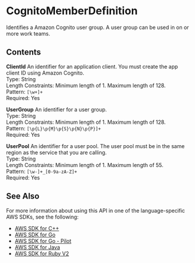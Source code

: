 # CognitoMemberDefinition<a name="API_CognitoMemberDefinition"></a>

Identifies a Amazon Cognito user group\. A user group can be used in on or more work teams\.

## Contents<a name="API_CognitoMemberDefinition_Contents"></a>

 **ClientId**   <a name="SageMaker-Type-CognitoMemberDefinition-ClientId"></a>
An identifier for an application client\. You must create the app client ID using Amazon Cognito\.  
Type: String  
Length Constraints: Minimum length of 1\. Maximum length of 128\.  
Pattern: `[\w+]+`   
Required: Yes

 **UserGroup**   <a name="SageMaker-Type-CognitoMemberDefinition-UserGroup"></a>
An identifier for a user group\.  
Type: String  
Length Constraints: Minimum length of 1\. Maximum length of 128\.  
Pattern: `[\p{L}\p{M}\p{S}\p{N}\p{P}]+`   
Required: Yes

 **UserPool**   <a name="SageMaker-Type-CognitoMemberDefinition-UserPool"></a>
An identifier for a user pool\. The user pool must be in the same region as the service that you are calling\.  
Type: String  
Length Constraints: Minimum length of 1\. Maximum length of 55\.  
Pattern: `[\w-]+_[0-9a-zA-Z]+`   
Required: Yes

## See Also<a name="API_CognitoMemberDefinition_SeeAlso"></a>

For more information about using this API in one of the language\-specific AWS SDKs, see the following:
+  [AWS SDK for C\+\+](https://docs.aws.amazon.com/goto/SdkForCpp/sagemaker-2017-07-24/CognitoMemberDefinition) 
+  [AWS SDK for Go](https://docs.aws.amazon.com/goto/SdkForGoV1/sagemaker-2017-07-24/CognitoMemberDefinition) 
+  [AWS SDK for Go \- Pilot](https://docs.aws.amazon.com/goto/SdkForGoPilot/sagemaker-2017-07-24/CognitoMemberDefinition) 
+  [AWS SDK for Java](https://docs.aws.amazon.com/goto/SdkForJava/sagemaker-2017-07-24/CognitoMemberDefinition) 
+  [AWS SDK for Ruby V2](https://docs.aws.amazon.com/goto/SdkForRubyV2/sagemaker-2017-07-24/CognitoMemberDefinition) 